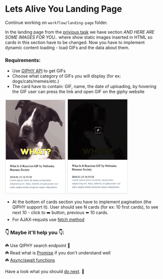 # Lets Alive You Landing Page

Continue working on `workflow/landing-page` folder.

In the landing page from the [privious task](./landing_page.md) we have section <em>AND HERE ARE SOME IMAGES FOR YOU..</em> where show static images inserted in HTML so cards in this section have to be changed. Now you have to implement dynamic content loading - load GIFs and the data about them.

### Requirements:

- Use [GIPHY API](https://developers.giphy.com/docs/api/) to get GIFs
- Choose what category of GIFs you will display (for ex: dogs/cats/memes/etc.)
- The card have to contain: GIF, name, the date of uploading, by hovering the GIF user can press the link and open GIF on the giphy website

<div>
  <img src="../assets/card.png" width=200>
  <img src="../assets/hovered-card.png" width="200">
</div>

- At the bottom of cards section you have to implement pagination (the QIPHY support it). User should see N cards (for ex: 10 first cards), to see next 10 - click to ➡️ button, previous ⬅️ 10 cards.
- For AJAX-requsts use [fetch method](https://learn.javascript.ru/fetch)

### 👇 Maybe it'll help you 👇:

☘️ Use QIPHY search endpoint 🤫<br/>
☘️ Read what is [Promise](https://learn.javascript.ru/promise) if you don't understand well<br/>
☘️ [Async/await functions](https://learn.javascript.ru/async-await)<br/>

Have a look what you should [do next](../README.md#progress). 👀
